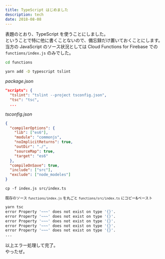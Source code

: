 ```yaml
---
title: TypeScript はじめました
description: tech
date: 2018-08-08
---
```


表題のとおり、TypeScript を使うことにしました。  
ということで特に他に書くことないので、備忘録だけ置いておくことにします。当方の JavaScript のソース状況としては Cloud Functions for Firebase での `functions/index.js` のみでした。

```sh
cd functions
```
```sh
yarn add -D typescript tslint
```
*package.json*
```json
"scripts": {
  "tslint": "tslint --project tsconfig.json",
  "tsc": "tsc",
  ...
```
*tsconfig.json*
```json
{
  "compilerOptions": {
    "lib": ["es6"],
    "module": "commonjs",
    "noImplicitReturns": true,
    "outDir": "./",
    "sourceMap": true,
    "target": "es6"
  },
  "compileOnSave": true,
  "include": ["src"],
  "exclude": ["node_modeles"]
}
```
```
cp -f index.js src/index.ts
```
<small>既存のソース `functions/index.js` を丸ごと `functions/src/index.ts` にコピー&ペースト</small>
```sh
yarn tsc
error Property '~~~' does not exist on type '{}'.
error Property '~~~' does not exist on type '{}'.
error Property '~~~' does not exist on type '{}'.
error Property '~~~' does not exist on type '{}'.
error Property '~~~' does not exist on type '{}'.
...
```
以上エラー処理して完了。  
やったぜ。
